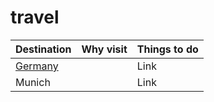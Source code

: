 # travel

| Destination | Why visit  | Things to do  |
| --- |---| ---|
| [Germany](https://github.com/vidyutrautela/travel/blob/main/europe/germany.md) |  | Link |
| Munich |  |   Link |
